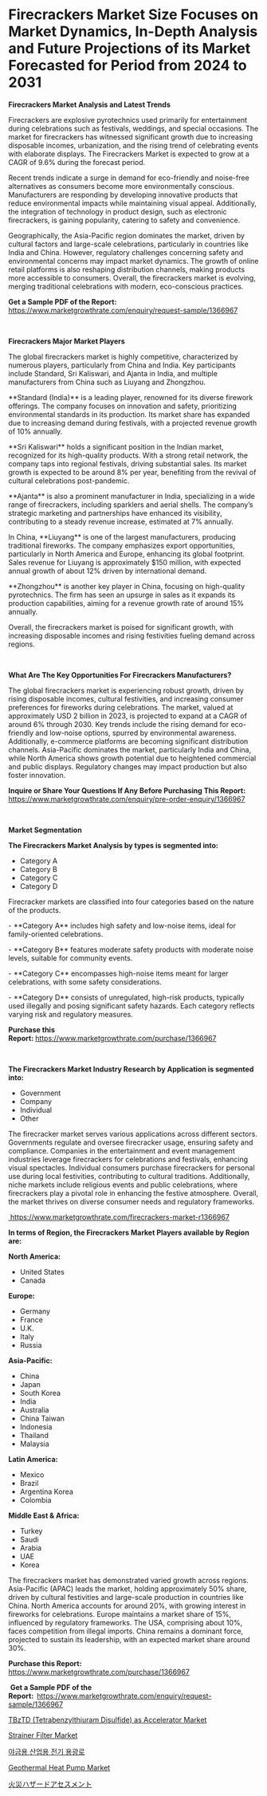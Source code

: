 <p><h1>Firecrackers Market Size Focuses on Market Dynamics, In-Depth Analysis and Future Projections of its Market Forecasted for Period from 2024 to 2031</h1></p><p><strong>Firecrackers Market Analysis and Latest Trends</strong></p>
<p><p>Firecrackers are explosive pyrotechnics used primarily for entertainment during celebrations such as festivals, weddings, and special occasions. The market for firecrackers has witnessed significant growth due to increasing disposable incomes, urbanization, and the rising trend of celebrating events with elaborate displays. The Firecrackers Market is expected to grow at a CAGR of 9.6% during the forecast period.</p><p>Recent trends indicate a surge in demand for eco-friendly and noise-free alternatives as consumers become more environmentally conscious. Manufacturers are responding by developing innovative products that reduce environmental impacts while maintaining visual appeal. Additionally, the integration of technology in product design, such as electronic firecrackers, is gaining popularity, catering to safety and convenience.</p><p>Geographically, the Asia-Pacific region dominates the market, driven by cultural factors and large-scale celebrations, particularly in countries like India and China. However, regulatory challenges concerning safety and environmental concerns may impact market dynamics. The growth of online retail platforms is also reshaping distribution channels, making products more accessible to consumers. Overall, the firecrackers market is evolving, merging traditional celebrations with modern, eco-conscious practices.</p></p>
<p><strong>Get a Sample PDF of the Report:&nbsp;</strong> <a href="https://www.marketgrowthrate.com/enquiry/request-sample/1366967">https://www.marketgrowthrate.com/enquiry/request-sample/1366967</a></p>
<p>&nbsp;</p>
<p><strong>Firecrackers Major Market Players</strong></p>
<p><p>The global firecrackers market is highly competitive, characterized by numerous players, particularly from China and India. Key participants include Standard, Sri Kaliswari, and Ajanta in India, and multiple manufacturers from China such as Liuyang and Zhongzhou.</p><p>**Standard (India)** is a leading player, renowned for its diverse firework offerings. The company focuses on innovation and safety, prioritizing environmental standards in its production. Its market share has expanded due to increasing demand during festivals, with a projected revenue growth of 10% annually.</p><p>**Sri Kaliswari** holds a significant position in the Indian market, recognized for its high-quality products. With a strong retail network, the company taps into regional festivals, driving substantial sales. Its market growth is expected to be around 8% per year, benefiting from the revival of cultural celebrations post-pandemic.</p><p>**Ajanta** is also a prominent manufacturer in India, specializing in a wide range of firecrackers, including sparklers and aerial shells. The company’s strategic marketing and partnerships have enhanced its visibility, contributing to a steady revenue increase, estimated at 7% annually. </p><p>In China, **Liuyang** is one of the largest manufacturers, producing traditional fireworks. The company emphasizes export opportunities, particularly in North America and Europe, enhancing its global footprint. Sales revenue for Liuyang is approximately $150 million, with expected annual growth of about 12% driven by international demand.</p><p>**Zhongzhou** is another key player in China, focusing on high-quality pyrotechnics. The firm has seen an upsurge in sales as it expands its production capabilities, aiming for a revenue growth rate of around 15% annually. </p><p>Overall, the firecrackers market is poised for significant growth, with increasing disposable incomes and rising festivities fueling demand across regions.</p></p>
<p>&nbsp;</p>
<p><strong>What Are The Key Opportunities For Firecrackers Manufacturers?</strong></p>
<p><p>The global firecrackers market is experiencing robust growth, driven by rising disposable incomes, cultural festivities, and increasing consumer preferences for fireworks during celebrations. The market, valued at approximately USD 2 billion in 2023, is projected to expand at a CAGR of around 6% through 2030. Key trends include the rising demand for eco-friendly and low-noise options, spurred by environmental awareness. Additionally, e-commerce platforms are becoming significant distribution channels. Asia-Pacific dominates the market, particularly India and China, while North America shows growth potential due to heightened commercial and public displays. Regulatory changes may impact production but also foster innovation.</p></p>
<p><strong>Inquire or Share Your Questions If Any Before Purchasing This Report:</strong> <a href="https://www.marketgrowthrate.com/enquiry/pre-order-enquiry/1366967">https://www.marketgrowthrate.com/enquiry/pre-order-enquiry/1366967</a></p>
<p>&nbsp;</p>
<p><strong>Market Segmentation</strong></p>
<p><strong>The Firecrackers Market Analysis by types is segmented into:</strong></p>
<p><ul><li>Category A</li><li>Category B</li><li>Category C</li><li>Category D</li></ul></p>
<p><p>Firecracker markets are classified into four categories based on the nature of the products. </p><p>- **Category A** includes high safety and low-noise items, ideal for family-oriented celebrations. </p><p>- **Category B** features moderate safety products with moderate noise levels, suitable for community events. </p><p>- **Category C** encompasses high-noise items meant for larger celebrations, with some safety considerations. </p><p>- **Category D** consists of unregulated, high-risk products, typically used illegally and posing significant safety hazards. Each category reflects varying risk and regulatory measures.</p></p>
<p><strong>Purchase this Report:&nbsp;</strong><a href="https://www.marketgrowthrate.com/purchase/1366967">https://www.marketgrowthrate.com/purchase/1366967</a></p>
<p>&nbsp;</p>
<p><strong>The Firecrackers Market Industry Research by Application is segmented into:</strong></p>
<p><ul><li>Government</li><li>Company</li><li>Individual</li><li>Other</li></ul></p>
<p><p>The firecracker market serves various applications across different sectors. Governments regulate and oversee firecracker usage, ensuring safety and compliance. Companies in the entertainment and event management industries leverage firecrackers for celebrations and festivals, enhancing visual spectacles. Individual consumers purchase firecrackers for personal use during local festivities, contributing to cultural traditions. Additionally, niche markets include religious events and public celebrations, where firecrackers play a pivotal role in enhancing the festive atmosphere. Overall, the market thrives on diverse consumer needs and regulatory frameworks.</p></p>
<p><a href="https://www.marketgrowthrate.com/firecrackers-market-r1366967">&nbsp;https://www.marketgrowthrate.com/firecrackers-market-r1366967</a></p>
<p><strong>In terms of Region, the Firecrackers Market Players available by Region are:</strong></p>
<p>
    <p> <strong> North America: </strong>
        <ul>
            <li>United States</li>
            <li>Canada</li>
        </ul>
        </p> 
    <p> <strong> Europe: </strong>
        <ul>
            <li>Germany</li>
            <li>France</li>
            <li>U.K.</li>
            <li>Italy</li>
            <li>Russia</li>
        </ul>
        </p> 
    <p> <strong> Asia-Pacific: </strong>
        <ul>
            <li>China</li>
            <li>Japan</li>
            <li>South Korea</li>
            <li>India</li>
            <li>Australia</li>
            <li>China Taiwan</li>
            <li>Indonesia</li>
            <li>Thailand</li>
            <li>Malaysia</li>
        </ul>
        </p> 
    <p> <strong> Latin America: </strong>
        <ul>
            <li>Mexico</li>
            <li>Brazil</li>
            <li>Argentina Korea</li>
            <li>Colombia</li>
        </ul>
        </p> 
    <p> <strong> Middle East & Africa: </strong>
        <ul>
            <li>Turkey</li>
            <li>Saudi</li>
            <li>Arabia</li>
            <li>UAE</li>
            <li>Korea</li>
        </ul>
    </p>
    </p>
<p><p>The firecrackers market has demonstrated varied growth across regions. Asia-Pacific (APAC) leads the market, holding approximately 50% share, driven by cultural festivities and large-scale production in countries like China. North America accounts for around 20%, with growing interest in fireworks for celebrations. Europe maintains a market share of 15%, influenced by regulatory frameworks. The USA, comprising about 10%, faces competition from illegal imports. China remains a dominant force, projected to sustain its leadership, with an expected market share around 30%.</p></p>
<p><strong>Purchase this Report: </strong><a href="https://www.marketgrowthrate.com/purchase/1366967">https://www.marketgrowthrate.com/purchase/1366967</a></p>
<p>&nbsp;<strong>Get a Sample PDF of the Report:&nbsp;&nbsp;</strong><a href="https://www.marketgrowthrate.com/enquiry/request-sample/1366967">https://www.marketgrowthrate.com/enquiry/request-sample/1366967</a></p>
<p><strong></strong></p>
<p><p><a href="https://issuu.com/reportprime-2/docs/tbztd-tetrabenzylthiuram-disulfide-_c7043d48cc7ac4">TBzTD (Tetrabenzylthiuram Disulfide) as Accelerator Market</a></p><p><a href="https://www.linkedin.com/pulse/global-strainer-filter-market-opportunities-forecast-period-koxie?trackingId=I27FSPePQLS8ie%2FhQKGwSg%3D%3D">Strainer Filter Market</a></p><p><a href="https://medium.com/@greggibson7876/%EB%A9%94%ED%83%88%EB%A5%B4%EA%B8%B0-%EC%8B%9C%EC%9E%A5%EC%9D%84-%EC%9C%84%ED%95%9C-%EC%83%88%EB%A1%9C%EC%9A%B4-%EC%82%B0%EC%97%85-%EC%A0%84%EA%B8%B0%EB%A1%9C-%EA%B0%80%EC%97%B4%EB%A1%9C-%EA%B8%B0%ED%9A%8C-2024%EB%85%84%EB%B6%80%ED%84%B0-2031%EB%85%84%EA%B9%8C%EC%A7%80-%ED%88%AC%EC%9E%90%EC%9E%90-%EB%B0%8F-%EC%9D%B4%ED%95%B4%EA%B4%80%EA%B3%84%EC%9E%90%EB%A5%BC-%EC%9C%84%ED%95%9C-%EC%8B%9C%EC%9E%A5-%EB%B6%84%EC%84%9D-31e4a243ee2a">야금용 산업용 전기 용광로</a></p><p><a href="https://www.linkedin.com/pulse/geothermal-heat-pump-market-insights-product-type-application-g5i1e?trackingId=PXdy2Y%2FLTZycgm%2B5DVdOXw%3D%3D">Geothermal Heat Pump Market</a></p><p><a href="https://medium.com/@dfg5fff/%E6%88%90%E5%8A%9F%E3%81%B8%E3%81%AE%E6%88%A6%E7%95%A5%E7%9A%84%E3%83%AD%E3%83%BC%E3%83%89%E3%83%9E%E3%83%83%E3%83%97-%E3%82%B0%E3%83%AD%E3%83%BC%E3%83%90%E3%83%AB%E7%81%AB%E7%81%BD%E5%8D%B1%E9%99%BA%E8%A9%95%E4%BE%A1%E5%B8%82%E5%A0%B4%E5%88%86%E6%9E%90-2024%E5%B9%B4-2031%E5%B9%B4-2c60f95030d7">火災ハザードアセスメント</a></p></p>
